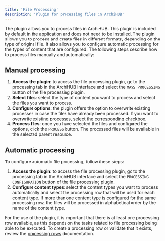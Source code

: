 ```yaml
---
title: 'File Processing'
description: 'Plugin for processing files in ArchiHUB'
---
```


The plugin allows you to process files in ArchiHUB. This plugin is included by default in the application and does not need to be installed. The plugin allows you to process and create files in different formats, depending on the type of original file. It also allows you to configure automatic processing for the types of content that are configured. The following steps describe how to process files manually and automatically:

## Manual processing

1. **Access the plugin**: to access the file processing plugin, go to the processing tab in the ArchiHUB interface and select the `MASS PROCESSING` button of the file processing plugin.
2. **Select files**: select the type of content you want to process and select the files you want to process.
3. **Configure options**: the plugin offers the option to overwrite existing processes in case the files have already been processed. If you want to overwrite existing processes, select the corresponding checkbox.
4. **Process files**: once you have selected the files and configured the options, click the `PROCESS` button. The processed files will be available in the selected parent resource.

## Automatic processing

To configure automatic file processing, follow these steps:

1. **Access the plugin**: to access the file processing plugin, go to the processing tab in the ArchiHUB interface and select the `PROCESSING CONFIGURATION` button of the file processing plugin.
2. **Configure content types**: select the content types you want to process automatically and select the processing row that will be used for each content type. If more than one content type is configured for the same processing row, the files will be processed in alphabetical order by the name of the content type.

For the use of the plugin, it is important that there is at least one processing row available, as this depends on the tasks related to file processing being able to be executed. To create a processing row or validate that it exists, review the [processing rows](../nodos) documentation.